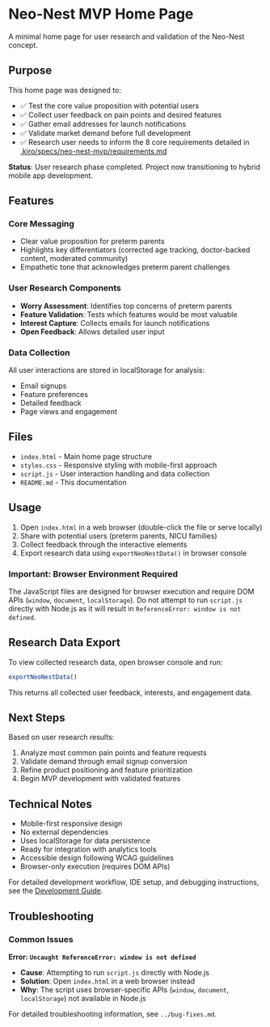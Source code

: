 # Neo-Nest MVP Home Page

A minimal home page for user research and validation of the Neo-Nest concept.

## Purpose

This home page was designed to:
- ✅ Test the core value proposition with potential users
- ✅ Collect user feedback on pain points and desired features
- ✅ Gather email addresses for launch notifications
- ✅ Validate market demand before full development
- ✅ Research user needs to inform the 8 core requirements detailed in [.kiro/specs/neo-nest-mvp/requirements.md](../.kiro/specs/neo-nest-mvp/requirements.md)

**Status**: User research phase completed. Project now transitioning to hybrid mobile app development.

## Features

### Core Messaging
- Clear value proposition for preterm parents
- Highlights key differentiators (corrected age tracking, doctor-backed content, moderated community)
- Empathetic tone that acknowledges preterm parent challenges

### User Research Components
- **Worry Assessment**: Identifies top concerns of preterm parents
- **Feature Validation**: Tests which features would be most valuable
- **Interest Capture**: Collects emails for launch notifications
- **Open Feedback**: Allows detailed user input

### Data Collection
All user interactions are stored in localStorage for analysis:
- Email signups
- Feature preferences
- Detailed feedback
- Page views and engagement

## Files

- `index.html` - Main home page structure
- `styles.css` - Responsive styling with mobile-first approach
- `script.js` - User interaction handling and data collection
- `README.md` - This documentation

## Usage

1. Open `index.html` in a web browser (double-click the file or serve locally)
2. Share with potential users (preterm parents, NICU families)
3. Collect feedback through the interactive elements
4. Export research data using `exportNeoNestData()` in browser console

### Important: Browser Environment Required

The JavaScript files are designed for browser execution and require DOM APIs (`window`, `document`, `localStorage`). Do not attempt to run `script.js` directly with Node.js as it will result in `ReferenceError: window is not defined`.

## Research Data Export

To view collected research data, open browser console and run:
```javascript
exportNeoNestData()
```

This returns all collected user feedback, interests, and engagement data.

## Next Steps

Based on user research results:
1. Analyze most common pain points and feature requests
2. Validate demand through email signup conversion
3. Refine product positioning and feature prioritization
4. Begin MVP development with validated features

## Technical Notes

- Mobile-first responsive design
- No external dependencies
- Uses localStorage for data persistence
- Ready for integration with analytics tools
- Accessible design following WCAG guidelines
- Browser-only execution (requires DOM APIs)

For detailed development workflow, IDE setup, and debugging instructions, see the [Development Guide](../DEVELOPMENT-GUIDE.md).

## Troubleshooting

### Common Issues

**Error: `Uncaught ReferenceError: window is not defined`**
- **Cause**: Attempting to run `script.js` directly with Node.js
- **Solution**: Open `index.html` in a web browser instead
- **Why**: The script uses browser-specific APIs (`window`, `document`, `localStorage`) not available in Node.js

For detailed troubleshooting information, see `../bug-fixes.md`.